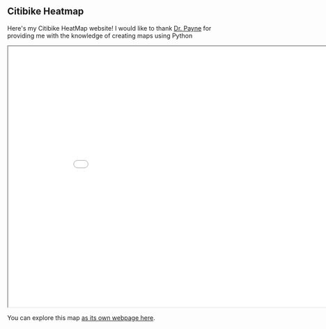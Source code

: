 ## Citibike Heatmap

Here's my Citibike HeatMap website!
I would like to thank [Dr. Payne](https://willbpayne.com) for providing me with the knowledge of creating maps using Python 

<iframe src="citibike.html" height="600" width= "900"></iframe>

You can explore this map [as its own webpage here](citibike.html).
